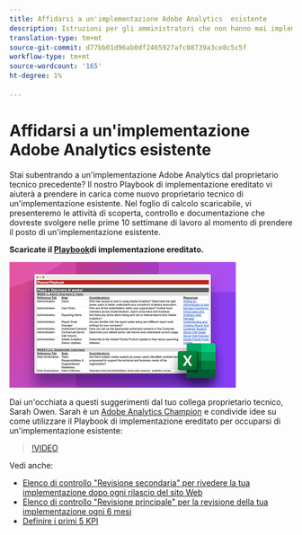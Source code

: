 ```yaml
---
title: Affidarsi a un'implementazione Adobe Analytics  esistente
description: Istruzioni per gli amministratori che non hanno mai implementato un'implementazione Adobe Analytics  esistente.
translation-type: tm+mt
source-git-commit: d77bb01d96ab0df2465927afc08739a3ce8c5c5f
workflow-type: tm+mt
source-wordcount: '165'
ht-degree: 1%

---
```



# Affidarsi a un&#39;implementazione Adobe Analytics  esistente

Stai subentrando a un&#39;implementazione Adobe Analytics  dal proprietario tecnico precedente? Il nostro Playbook di implementazione ereditato vi aiuterà a prendere in carica come nuovo proprietario tecnico di un&#39;implementazione esistente. Nel foglio di calcolo scaricabile, vi presenteremo le attività di scoperta, controllo e documentazione che dovreste svolgere nelle prime 10 settimane di lavoro al momento di prendere il posto di un&#39;implementazione esistente.

**Scaricate il [Playbook](assets/adobe_analytics_inherited_implementation_playbook.xlsx)di implementazione ereditato.**

![Playbook](assets/inherited-impl-playbook.png)

Dai un&#39;occhiata a questi suggerimenti dal tuo collega proprietario tecnico, Sarah Owen. Sarah è un [Adobe Analytics Champion](https://blog.adobe.com/en/publish/2020/10/27/adobe-analytics-champion-program.html#gs.ldf97p) e condivide idee su come utilizzare il Playbook di implementazione ereditato per occuparsi di un&#39;implementazione esistente:

>[!VIDEO](https://video.tv.adobe.com/v/327314/?quality=12&learn=on)

Vedi anche:

* [Elenco di controllo &quot;Revisione secondaria&quot; per rivedere la tua implementazione dopo ogni rilascio del sito Web](/help/implement/review/minor-review.md)
* [Elenco di controllo &quot;Revisione principale&quot; per la revisione della tua implementazione ogni 6 mesi](/help/implement/review/major-review.md)
* [Definire i primi 5 KPI](/help/implement/review/define-kpis.md)
